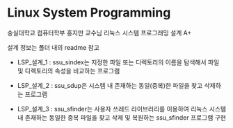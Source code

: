 # Linux System Programming
숭실대학교 컴퓨터학부 홍지만 교수님 리눅스 시스템 프로그래밍 설계 A+

설계 정보는 폴더 내의 readme 참고

- LSP_설계_1 :  ssu_sindex는 지정한 파일 또는 디렉토리의 이름을 탐색해서 파일 및 디렉토리의 속성을 비교하는 프로그램

- LSP_설계_2 :  ssu_sdup은 시스템 내 존재하는 동일(중복)한 파일을 찾고 삭제하는 프로그램

- LSP_설계_3 :  ssu_sfinder는 사용자 쓰레드 라이브러리를 이용하여 리눅스 시스템 내 존재하는 동일한 중복 파일을 찾고 삭제 및 복원하는 ssu_sfinder 프로그램 구현

